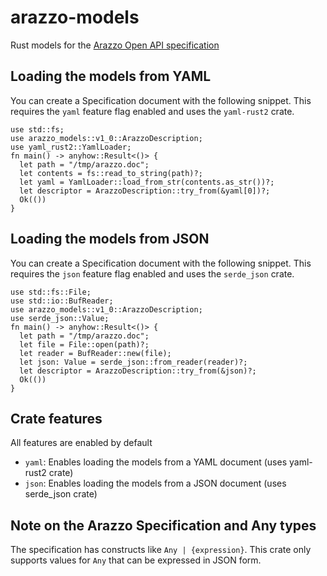 # arazzo-models
Rust models for the [Arazzo Open API specification](https://spec.openapis.org/arazzo/latest.html)

## Loading the models from YAML

You can create a Specification document with the following snippet. This requires the `yaml` 
feature flag enabled and uses the `yaml-rust2` crate.

```rust,no_run
use std::fs;
use arazzo_models::v1_0::ArazzoDescription;
use yaml_rust2::YamlLoader;
fn main() -> anyhow::Result<()> {
  let path = "/tmp/arazzo.doc";
  let contents = fs::read_to_string(path)?;
  let yaml = YamlLoader::load_from_str(contents.as_str())?;
  let descriptor = ArazzoDescription::try_from(&yaml[0])?;
  Ok(())
}
```

## Loading the models from JSON

You can create a Specification document with the following snippet. This requires the `json`
feature flag enabled and uses the `serde_json` crate.

```rust,no_run
use std::fs::File;
use std::io::BufReader;
use arazzo_models::v1_0::ArazzoDescription;
use serde_json::Value;
fn main() -> anyhow::Result<()> {
  let path = "/tmp/arazzo.doc";
  let file = File::open(path)?;
  let reader = BufReader::new(file);
  let json: Value = serde_json::from_reader(reader)?;
  let descriptor = ArazzoDescription::try_from(&json)?;
  Ok(())
}
```

## Crate features
All features are enabled by default

* `yaml`: Enables loading the models from a YAML document (uses yaml-rust2 crate)
* `json`: Enables loading the models from a JSON document (uses serde_json crate)

## Note on the Arazzo Specification and Any types

The specification has constructs like `Any | {expression}`. This crate only supports values for
`Any` that can be expressed in JSON form.

